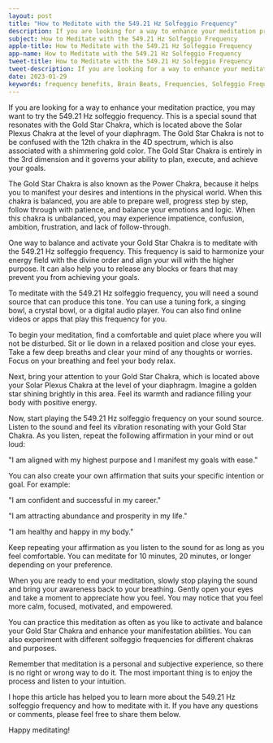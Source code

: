 ```yaml
---
layout: post
title: "How to Meditate with the 549.21 Hz Solfeggio Frequency"
description: If you are looking for a way to enhance your meditation practice, you may want to try the 549.21 Hz solfeggio frequency. This is a special sound that resonates with the Gold Star Chakra, which is located above the Solar Plexus Chakra at the level of your diaphragm.
subject: How to Meditate with the 549.21 Hz Solfeggio Frequency
apple-title: How to Meditate with the 549.21 Hz Solfeggio Frequency
app-name: How to Meditate with the 549.21 Hz Solfeggio Frequency
tweet-title: How to Meditate with the 549.21 Hz Solfeggio Frequency
tweet-description: If you are looking for a way to enhance your meditation practice, you may want to try the 549.21 Hz solfeggio frequency. This is a special sound that resonates with the Gold Star Chakra, which is located above the Solar Plexus Chakra at the level of your diaphragm.
date: 2023-01-29
keywords: frequency benefits, Brain Beats, Frequencies, Solfeggio Frequency, gold star Chakra, 549.21 Hz, brainwave entrainment, sound therapy, 549.21 Hz frequency benefits
---
```


If you are looking for a way to enhance your meditation practice, you may want to try the 549.21 Hz solfeggio frequency. This is a special sound that resonates with the Gold Star Chakra, which is located above the Solar Plexus Chakra at the level of your diaphragm. The Gold Star Chakra is not to be confused with the 12th chakra in the 4D spectrum, which is also associated with a shimmering gold color. The Gold Star Chakra is entirely in the 3rd dimension and it governs your ability to plan, execute, and achieve your goals.

The Gold Star Chakra is also known as the Power Chakra, because it helps you to manifest your desires and intentions in the physical world. When this chakra is balanced, you are able to prepare well, progress step by step, follow through with patience, and balance your emotions and logic. When this chakra is unbalanced, you may experience impatience, confusion, ambition, frustration, and lack of follow-through.

One way to balance and activate your Gold Star Chakra is to meditate with the 549.21 Hz solfeggio frequency. This frequency is said to harmonize your energy field with the divine order and align your will with the higher purpose. It can also help you to release any blocks or fears that may prevent you from achieving your goals.

To meditate with the 549.21 Hz solfeggio frequency, you will need a sound source that can produce this tone. You can use a tuning fork, a singing bowl, a crystal bowl, or a digital audio player. You can also find online videos or apps that play this frequency for you.

To begin your meditation, find a comfortable and quiet place where you will not be disturbed. Sit or lie down in a relaxed position and close your eyes. Take a few deep breaths and clear your mind of any thoughts or worries. Focus on your breathing and feel your body relax.

Next, bring your attention to your Gold Star Chakra, which is located above your Solar Plexus Chakra at the level of your diaphragm. Imagine a golden star shining brightly in this area. Feel its warmth and radiance filling your body with positive energy.

Now, start playing the 549.21 Hz solfeggio frequency on your sound source. Listen to the sound and feel its vibration resonating with your Gold Star Chakra. As you listen, repeat the following affirmation in your mind or out loud:

"I am aligned with my highest purpose and I manifest my goals with ease."

You can also create your own affirmation that suits your specific intention or goal. For example:

"I am confident and successful in my career."

"I am attracting abundance and prosperity in my life."

"I am healthy and happy in my body."

Keep repeating your affirmation as you listen to the sound for as long as you feel comfortable. You can meditate for 10 minutes, 20 minutes, or longer depending on your preference.

When you are ready to end your meditation, slowly stop playing the sound and bring your awareness back to your breathing. Gently open your eyes and take a moment to appreciate how you feel. You may notice that you feel more calm, focused, motivated, and empowered.

You can practice this meditation as often as you like to activate and balance your Gold Star Chakra and enhance your manifestation abilities. You can also experiment with different solfeggio frequencies for different chakras and purposes.

Remember that meditation is a personal and subjective experience, so there is no right or wrong way to do it. The most important thing is to enjoy the process and listen to your intuition.

I hope this article has helped you to learn more about the 549.21 Hz solfeggio frequency and how to meditate with it. If you have any questions or comments, please feel free to share them below.

Happy meditating!